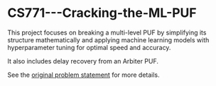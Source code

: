 # CS771---Cracking-the-ML-PUF

This project focuses on breaking a multi-level PUF by simplifying its structure mathematically and applying machine learning models with hyperparameter tuning for optimal speed and accuracy.  

It also includes delay recovery from an Arbiter PUF.

See the [original problem statement](https://github.com/Jarnus09/CS771---Cracking-the-ML-PUF/blob/main/problem_statement.pdf) for more details.
